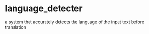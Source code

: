 # language_detecter
a system that accurately detects the language of the input text before translation

